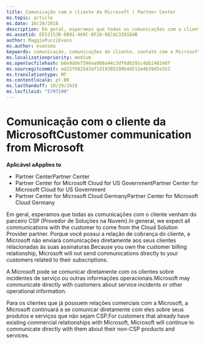 ```yaml
---
title: Comunicação com o cliente da Microsoft | Partner Center
ms.topic: article
ms.date: 10/29/2018
description: Em geral, esperamos que todas as comunicações com o cliente venham do parceiro CSP (Provedor de Soluções na Nuvem).
ms.assetid: EE52153B-6B91-4A9C-8F26-8ECAC3391D4B
author: MaggiePucciEvans
ms.author: evansma
keywords: comunicação, comunicações do cliente, contato com a Microsoft
ms.localizationpriority: medium
ms.openlocfilehash: b0e9dde7596ea980a44c3df6d6291c4db248240f
ms.sourcegitcommit: ed22f6825d3af1d19385198b4d511e4b39d5e353
ms.translationtype: MT
ms.contentlocale: pt-BR
ms.lasthandoff: 10/29/2018
ms.locfileid: "5797199"
---
```

# <a name="customer-communication-from-microsoft"></a><span data-ttu-id="fdf77-104">Comunicação com o cliente da Microsoft</span><span class="sxs-lookup"><span data-stu-id="fdf77-104">Customer communication from Microsoft</span></span>

**<span data-ttu-id="fdf77-105">Aplicável a</span><span class="sxs-lookup"><span data-stu-id="fdf77-105">Applies to</span></span>**

-  <span data-ttu-id="fdf77-106">Partner Center</span><span class="sxs-lookup"><span data-stu-id="fdf77-106">Partner Center</span></span>
-  <span data-ttu-id="fdf77-107">Partner Center for Microsoft Cloud for US Government</span><span class="sxs-lookup"><span data-stu-id="fdf77-107">Partner Center for Microsoft Cloud for US Government</span></span>
-  <span data-ttu-id="fdf77-108">Partner Center for Microsoft Cloud Germany</span><span class="sxs-lookup"><span data-stu-id="fdf77-108">Partner Center for Microsoft Cloud Germany</span></span>

<span data-ttu-id="fdf77-109">Em geral, esperamos que todas as comunicações com o cliente venham do parceiro CSP (Provedor de Soluções na Nuvem).</span><span class="sxs-lookup"><span data-stu-id="fdf77-109">In general, we expect all communications with the customer to come from the Cloud Solution Provider partner.</span></span> <span data-ttu-id="fdf77-110">Porque você possui a relação de cobrança do cliente, a Microsoft não enviará comunicações diretamente aos seus clientes relacionadas às suas assinaturas.</span><span class="sxs-lookup"><span data-stu-id="fdf77-110">Because you own the customer billing relationship, Microsoft will not send communications directly to your customers related to their subscriptions.</span></span>

<span data-ttu-id="fdf77-111">A Microsoft pode se comunicar diretamente com os clientes sobre incidentes de serviço ou outras informações operacionais.</span><span class="sxs-lookup"><span data-stu-id="fdf77-111">Microsoft may communicate directly with customers about service incidents or other operational information.</span></span>

<span data-ttu-id="fdf77-112">Para os clientes que já possuem relações comerciais com a Microsoft, a Microsoft continuará a se comunicar diretamente com eles sobre seus produtos e serviços que não sejam CSP.</span><span class="sxs-lookup"><span data-stu-id="fdf77-112">For customers that already have existing commercial relationships with Microsoft, Microsoft will continue to communicate directly with them about their non-CSP products and services.</span></span>

 

 



